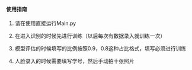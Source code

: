 #### 使用指南

1. 请在使用直接运行Main.py

2. 在进入识别的时候先进行训练（以后每次有数据录入就训练一次）

3. 模型评估的时候填写的比例按照0.9，0.8这种占比格式，填写必须进行训练

4. 人脸录入的时候需要填写学号，然后手动拍十张照片

   



